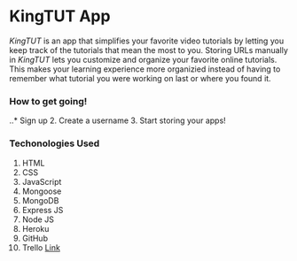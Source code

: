 # KingTUT App

_KingTUT_ is an app that simplifies your favorite video tutorials by letting you keep track of the tutorials that mean the most to you.
Storing URLs manually in _KingTUT_ lets you customize and organize your favorite online tutorials.
This makes your learning experience more organizied instead of having to remember what tutorial you were working on last or where you found it.

### How to get going!

 ..* Sign up
2. Create a username
3. Start storing your apps!

### Techonologies Used

1. HTML
2. CSS
3. JavaScript
4. Mongoose
5. MongoDB
6. Express JS
7. Node JS
8. Heroku
9. GitHub
10. Trello
[Link](https://trello.com/b/fGJ9x6c7/kingtut-app)




